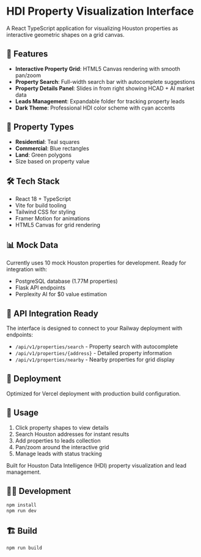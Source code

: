 # HDI Property Visualization Interface

A React TypeScript application for visualizing Houston properties as interactive geometric shapes on a grid canvas.

## 🚀 Features

- **Interactive Property Grid**: HTML5 Canvas rendering with smooth pan/zoom
- **Property Search**: Full-width search bar with autocomplete suggestions
- **Property Details Panel**: Slides in from right showing HCAD + AI market data
- **Leads Management**: Expandable folder for tracking property leads
- **Dark Theme**: Professional HDI color scheme with cyan accents

## 🎨 Property Types

- **Residential**: Teal squares
- **Commercial**: Blue rectangles  
- **Land**: Green polygons
- Size based on property value

## 🛠️ Tech Stack

- React 18 + TypeScript
- Vite for build tooling
- Tailwind CSS for styling
- Framer Motion for animations
- HTML5 Canvas for grid rendering

## 📊 Mock Data

Currently uses 10 mock Houston properties for development. Ready for integration with:
- PostgreSQL database (1.77M properties)
- Flask API endpoints
- Perplexity AI for $0 value estimation

## 🔗 API Integration Ready

The interface is designed to connect to your Railway deployment with endpoints:
- `/api/v1/properties/search` - Property search with autocomplete
- `/api/v1/properties/{address}` - Detailed property information
- `/api/v1/properties/nearby` - Nearby properties for grid display

## 🚀 Deployment

Optimized for Vercel deployment with production build configuration.

## 🎯 Usage

1. Click property shapes to view details
2. Search Houston addresses for instant results
3. Add properties to leads collection
4. Pan/zoom around the interactive grid
5. Manage leads with status tracking

Built for Houston Data Intelligence (HDI) property visualization and lead management.

## 🏃‍♂️ Development

```bash
npm install
npm run dev
```

## 🏗️ Build

```bash
npm run build
```